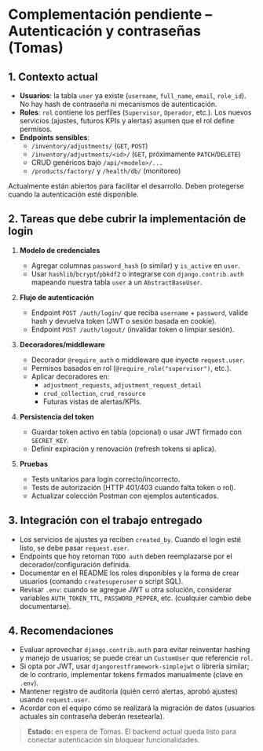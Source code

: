 # Complementación pendiente – Autenticación y contraseñas (Tomas)

## 1. Contexto actual

- **Usuarios**: la tabla `user` ya existe (`username`, `full_name`, `email`, `role_id`). No hay hash de contraseña ni mecanismos de autenticación.
- **Roles**: `rol` contiene los perfiles (`Supervisor`, `Operador`, etc.). Los nuevos servicios (ajustes, futuros KPIs y alertas) asumen que el rol define permisos.
- **Endpoints sensibles**:
  - `/inventory/adjustments/` (`GET`, `POST`)
  - `/inventory/adjustments/<id>/` (`GET`, próximamente `PATCH`/`DELETE`)
  - CRUD genéricos bajo `/api/<modelo>/...`
  - `/products/factory/` y `/health/db/` (monitoreo)

Actualmente están abiertos para facilitar el desarrollo. Deben protegerse cuando la autenticación esté disponible.

## 2. Tareas que debe cubrir la implementación de login

1. **Modelo de credenciales**  
   - Agregar columnas `password_hash` (o similar) y `is_active` en `user`.  
   - Usar `hashlib`/`bcrypt`/`pbkdf2` o integrarse con `django.contrib.auth` mapeando nuestra tabla `user` a un `AbstractBaseUser`.

2. **Flujo de autenticación**  
   - Endpoint `POST /auth/login/` que reciba `username` + `password`, valide hash y devuelva token (JWT o sesión basada en cookie).  
   - Endpoint `POST /auth/logout/` (invalidar token o limpiar sesión).

3. **Decoradores/middleware**  
   - Decorador `@require_auth` o middleware que inyecte `request.user`.  
   - Permisos basados en rol (`@require_role("supervisor")`, etc.).  
   - Aplicar decoradores en:  
     - `adjustment_requests`, `adjustment_request_detail`  
     - `crud_collection`, `crud_resource`  
     - Futuras vistas de alertas/KPIs.

4. **Persistencia del token**  
   - Guardar token activo en tabla (opcional) o usar JWT firmado con `SECRET_KEY`.  
   - Definir expiración y renovación (refresh tokens si aplica).

5. **Pruebas**  
   - Tests unitarios para login correcto/incorrecto.  
   - Tests de autorización (HTTP 401/403 cuando falta token o rol).  
   - Actualizar colección Postman con ejemplos autenticados.

## 3. Integración con el trabajo entregado

- Los servicios de ajustes ya reciben `created_by`. Cuando el login esté listo, se debe pasar `request.user`.
- Endpoints que hoy retornan `TODO auth` deben reemplazarse por el decorador/configuración definida.
- Documentar en el README los roles disponibles y la forma de crear usuarios (comando `createsuperuser` o script SQL).
- Revisar `.env`: cuando se agregue JWT u otra solución, considerar variables `AUTH_TOKEN_TTL`, `PASSWORD_PEPPER`, etc. (cualquier cambio debe documentarse).

## 4. Recomendaciones

- Evaluar aprovechar `django.contrib.auth` para evitar reinventar hashing y manejo de usuarios; se puede crear un `CustomUser` que referencie `rol`.  
- Si opta por JWT, usar `djangorestframework-simplejwt` o librería similar; de lo contrario, implementar tokens firmados manualmente (clave en `.env`).  
- Mantener registro de auditoría (quién cerró alertas, aprobó ajustes) usando `request.user`.
- Acordar con el equipo cómo se realizará la migración de datos (usuarios actuales sin contraseña deberán resetearla).

> **Estado:** en espera de Tomas. El backend actual queda listo para conectar autenticación sin bloquear funcionalidades.
